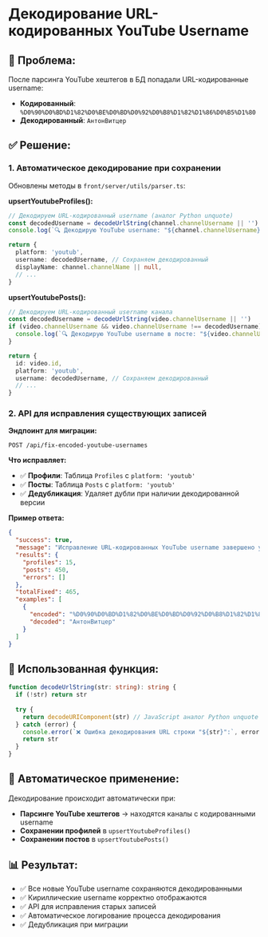 # Декодирование URL-кодированных YouTube Username

## 🚨 **Проблема:**

После парсинга YouTube хештегов в БД попадали URL-кодированные username:
- **Кодированный**: `%D0%90%D0%BD%D1%82%D0%BE%D0%BD%D0%92%D0%B8%D1%82%D1%86%D0%B5%D1%80`
- **Декодированный**: `АнтонВитцер`

## ✅ **Решение:**

### 1. **Автоматическое декодирование при сохранении**

Обновлены методы в `front/server/utils/parser.ts`:

**upsertYoutubeProfiles():**
```typescript
// Декодируем URL-кодированный username (аналог Python unquote)
const decodedUsername = decodeUrlString(channel.channelUsername || '')
console.log(`🔍 Декодирую YouTube username: "${channel.channelUsername}" → "${decodedUsername}"`)

return {
  platform: 'youtub',
  username: decodedUsername, // Сохраняем декодированный
  displayName: channel.channelName || null,
  // ...
}
```

**upsertYoutubePosts():**
```typescript
// Декодируем URL-кодированный username канала
const decodedUsername = decodeUrlString(video.channelUsername || '')
if (video.channelUsername && video.channelUsername !== decodedUsername) {
  console.log(`🔍 Декодирую YouTube username в посте: "${video.channelUsername}" → "${decodedUsername}"`)
}

return {
  id: video.id,
  platform: 'youtub',
  username: decodedUsername, // Сохраняем декодированный
  // ...
}
```

### 2. **API для исправления существующих записей**

**Эндпоинт для миграции:**
```
POST /api/fix-encoded-youtube-usernames
```

**Что исправляет:**
- ✅ **Профили**: Таблица `Profiles` с `platform: 'youtub'`
- ✅ **Посты**: Таблица `Posts` с `platform: 'youtub'`
- ✅ **Дедубликация**: Удаляет дубли при наличии декодированной версии

**Пример ответа:**
```json
{
  "success": true,
  "message": "Исправление URL-кодированных YouTube username завершено успешно",
  "results": {
    "profiles": 15,
    "posts": 450,
    "errors": []
  },
  "totalFixed": 465,
  "examples": [
    {
      "encoded": "%D0%90%D0%BD%D1%82%D0%BE%D0%BD%D0%92%D0%B8%D1%82%D1%86%D0%B5%D1%80",
      "decoded": "АнтонВитцер"
    }
  ]
}
```

## 🔧 **Использованная функция:**

```typescript
function decodeUrlString(str: string): string {
  if (!str) return str
  
  try {
    return decodeURIComponent(str) // JavaScript аналог Python unquote
  } catch (error) {
    console.error(`❌ Ошибка декодирования URL строки "${str}":`, error)
    return str
  }
}
```

## 🚀 **Автоматическое применение:**

Декодирование происходит автоматически при:
- **Парсинге YouTube хештегов** → находятся каналы с кодированными username
- **Сохранении профилей** в `upsertYoutubeProfiles()`
- **Сохранении постов** в `upsertYoutubePosts()`

## 📊 **Результат:**

- ✅ Все новые YouTube username сохраняются декодированными
- ✅ Кириллические username корректно отображаются
- ✅ API для исправления старых записей
- ✅ Автоматическое логирование процесса декодирования
- ✅ Дедубликация при миграции 